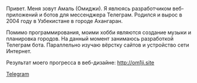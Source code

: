 Привет. Меня зовут Амаль (Омиджи). Я явлюясь разработчиком веб-приложений и ботов для мессенджера Телеграм.
Родился и вырос в 2004 году в Узбекистане в городе Ахангаран.

Помимо программирования, моими хобби являются создание музыки и планировка городов. На данный момент занимаюсь разработкой Телеграм бота. Параллельно изучаю вёрстку сайтов и устройство сети Интернет.

Результат моего прогресса в веб-дизайне:
http://om1ji.site

[Telegram](https://t.me/om1ji) 
